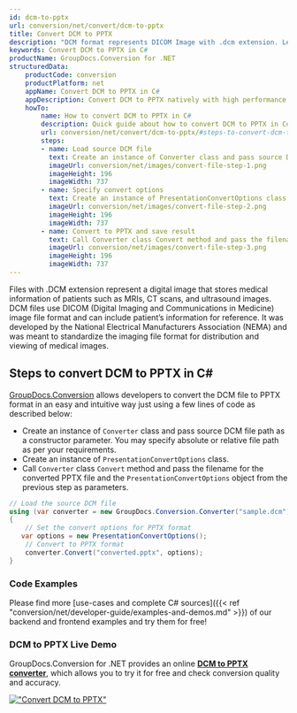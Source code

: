 ```yaml
---
id: dcm-to-pptx
url: conversion/net/convert/dcm-to-pptx
title: Convert DCM to PPTX
description: "DCM format represents DICOM Image with .dcm extension. Learn how to convert DCM to PPTX file programmatically in C# language using GroupDocs.Conversion for .NET library."
keywords: Convert DCM to PPTX in C#
productName: GroupDocs.Conversion for .NET
structuredData:
    productCode: conversion
    productPlatform: net
    appName: Convert DCM to PPTX in C#
    appDescription: Convert DCM to PPTX natively with high performance using C# language and server side GroupDocs.Conversion for .NET APIs, without the use of any software like Microsoft or Open Office.
    howTo:
        name: How to convert DCM to PPTX in C# 
        description: Quick guide about how to convert DCM to PPTX in C# with high performance and accuracy.
        url: conversion/net/convert/dcm-to-pptx/#steps-to-convert-dcm-to-pptx-in-c
        steps:
        - name: Load source DCM file 
          text: Create an instance of Converter class and pass source DCM file path as a constructor parameter. You may specify absolute or relative file path as per your requirements. 
          imageUrl: conversion/net/images/convert-file-step-1.png
          imageHeight: 196
          imageWidth: 737
        - name: Specify convert options 
          text: Create an instance of PresentationConvertOptions class.
          imageUrl: conversion/net/images/convert-file-step-2.png
          imageHeight: 196
          imageWidth: 737
        - name: Convert to PPTX and save result 
          text: Call Converter class Convert method and pass the filename for the converted HTML file and the PresentationConvertOptions object from the previous step as parameters.
          imageUrl: conversion/net/images/convert-file-step-3.png
          imageHeight: 196
          imageWidth: 737
---
```


Files with .DCM extension represent a digital image that stores medical information of patients such as MRIs, CT scans, and ultrasound images. DCM files use DICOM (Digital Imaging and Communications in Medicine) image file format and can include patient’s information for reference. It was developed by the National Electrical Manufacturers Association (NEMA) and was meant to standardize the imaging file format for distribution and viewing of medical images.

## Steps to convert DCM to PPTX in C#

[GroupDocs.Conversion](https://products.groupdocs.com/conversion/net) allows developers to convert the DCM file to PPTX format in an easy and intuitive way just using a few lines of code as described below:

* Create an instance of `Converter` class and pass source DCM file path as a constructor parameter. You may specify absolute or relative file path as per your requirements. 
* Create an instance of `PresentationConvertOptions` class.
* Call `Converter` class `Convert` method and pass the filename for the converted PPTX file and the `PresentationConvertOptions` object from the previous step as parameters.

```csharp
// Load the source DCM file
using (var converter = new GroupDocs.Conversion.Converter("sample.dcm"))
{
    // Set the convert options for PPTX format
   var options = new PresentationConvertOptions();
    // Convert to PPTX format
    converter.Convert("converted.pptx", options);
}
```

### Code Examples

Please find more [use-cases and complete C# sources]({{< ref "conversion/net/developer-guide/examples-and-demos.md" >}}) of our backend and frontend examples and try them for free!

### DCM to PPTX Live Demo

GroupDocs.Conversion for .NET provides an online [**DCM to PPTX converter**](https://products.groupdocs.app/conversion/dcm-to-pptx), which allows you to try it for free and check conversion quality and accuracy.

[!["Convert DCM to PPTX"](conversion/net/images/convert-to-pptx/convert-dcm-to-pptx.png)](https://products.groupdocs.app/conversion/dcm-to-pptx)
